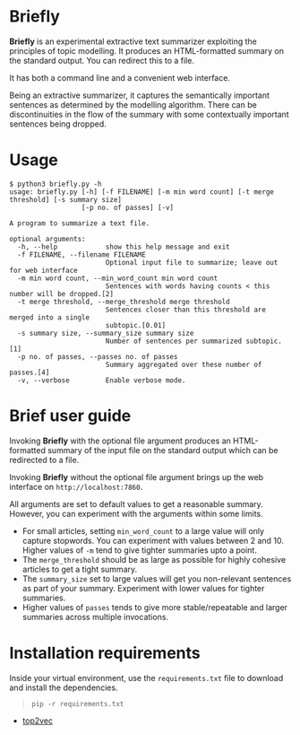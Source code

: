# Briefly

**Briefly** is an experimental extractive text summarizer exploiting
the principles of topic modelling.  It produces an HTML-formatted summary on the
standard output.  You can redirect this to a file.

It has both a command line and a convenient web interface.

Being an extractive summarizer, it captures the semantically important sentences
as determined by the modelling algorithm.  There can be discontinuities in the
flow of the summary with some contextually important sentences being dropped.

# Usage

```
$ python3 briefly.py -h
usage: briefly.py [-h] [-f FILENAME] [-m min word count] [-t merge threshold] [-s summary size]
                  [-p no. of passes] [-v]

A program to summarize a text file.

optional arguments:
  -h, --help            show this help message and exit
  -f FILENAME, --filename FILENAME
                        Optional input file to summarize; leave out for web interface
  -m min word count, --min_word_count min word count
                        Sentences with words having counts < this number will be dropped.[2]
  -t merge threshold, --merge_threshold merge threshold
                        Sentences closer than this threshold are merged into a single
                        subtopic.[0.01]
  -s summary size, --summary_size summary size
                        Number of sentences per summarized subtopic.[1]
  -p no. of passes, --passes no. of passes
                        Summary aggregated over these number of passes.[4]
  -v, --verbose         Enable verbose mode.
```

# Brief user guide

Invoking **Briefly** with the optional file argument produces an HTML-formatted
summary of the input file on the standard output which can be redirected to a file.

Invoking **Briefly** without the optional file argument brings up the web interface
on `http://localhost:7860`.

All arguments are set to default values to get a reasonable summary.  However,
you can experiment with the arguments within some limits.

- For small articles, setting `min_word_count` to a large value will only
capture stopwords.  You can experiment with values between 2 and 10.
Higher values of `-m` tend to give tighter summaries upto a point.
- The `merge_threshold` should be as large as possible for highly cohesive
articles to get a tight summary.
- The `summary_size` set to large values will get you non-relevant sentences
as part of your summary.  Experiment with lower values for tighter summaries.
- Higher values of `passes` tends to give more stable/repeatable and larger
summaries across multiple invocations.

# Installation requirements

Inside your virtual environment, use the `requirements.txt` file
to download and install the dependencies.

> `pip -r requirements.txt`

- [top2vec](https://top2vec.readthedocs.io/en/stable/Top2Vec.html#installation)

